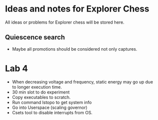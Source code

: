# Ideas and notes for Explorer Chess
All ideas or problems for Explorer chess will be stored here.
## Quiescence search
- Maybe all promotions should be considered not only captures.


# Lab 4
- When decreasing voltage and frequency, static energy may go up due to longer execution time.
- 30 min slot to do experiment
- Copy executables to scratch.
- Run command lstopo to get system info
- Go into Userspace (scaling governor)
- Csets tool to disable interrupts from OS.